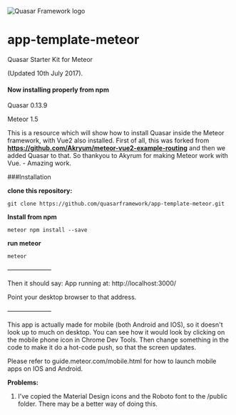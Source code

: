 ![Quasar Framework logo](https://cdn.rawgit.com/quasarframework/quasar-art/863c14bd/dist/svg/quasar-logo-full-inline.svg)

# app-template-meteor
Quasar Starter Kit for Meteor

(Updated 10th July 2017).
#### Now installing properly from npm

Quasar 0.13.9

Meteor 1.5

This is a resource which will show how to install Quasar inside the Meteor framework, with Vue2 also installed.
First of all, this was forked from **https://github.com/Akryum/meteor-vue2-example-routing**
and then we added Quasar to that. So thankyou to Akyrum for making Meteor work with Vue. - Amazing work.

###Installation 

**clone this repository:**

```
git clone https://github.com/quasarframework/app-template-meteor.git
```

**Install from npm**

```
meteor npm install --save
```


**run meteor**

```
meteor
```

———————

Then it should say:
App running at: http://localhost:3000/

Point your desktop browser to that address.

———————

This app is actually made for mobile (both Android and IOS), so it doesn't look up to much on desktop.
You can see how it would look by clicking on the mobile phone icon in Chrome Dev Tools. 
Then change something in the code to make it do a hot-code push, so that the screen updates.

Please refer to guide.meteor.com/mobile.html for how to launch mobile apps on IOS and Android.

**Problems:**

1) I've copied the Material Design icons and the Roboto font to the /public folder.
There may be a better way of doing this.

